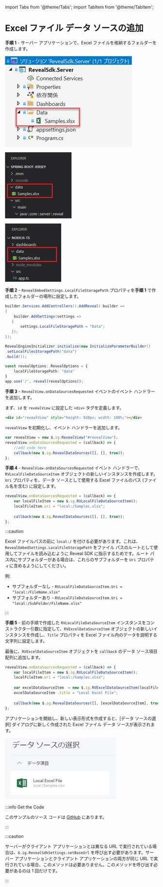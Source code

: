 import Tabs from '@theme/Tabs';
import TabItem from '@theme/TabItem';

# Excel ファイル データ ソースの追加

**手順 1** - サーバー アプリケーションで、Excel ファイルを格納するフォルダーを作成します。

<Tabs groupId="code" queryString>
  <TabItem value="aspnet" label="ASP.NET" default>

![](images/excel-file-folder.jpg)

  </TabItem>

  <TabItem value="java" label="Java">

![](images/excel-file-folder-java.jpg)

  </TabItem>

  <TabItem value="node" label="Node.js">    

![](images/excel-file-folder-node.jpg)

  </TabItem>
</Tabs>

**手順 2** - `RevealEmbedSettings.LocalFileStoragePath` プロパティを**手順 1** で作成したフォルダーの場所に設定します。

<Tabs groupId="code" queryString>
  <TabItem value="aspnet" label="ASP.NET" default>

```cs
builder.Services.AddControllers().AddReveal( builder =>
{
    builder.AddSettings(settings =>
   {
       settings.LocalFileStoragePath = "Data";
   });
});
```

  </TabItem>

  <TabItem value="java" label="Java">

```java
RevealEngineInitializer.initialize(new InitializeParameterBuilder()
.setLocalFilesStoragePath("data")
.build());
```

  </TabItem>

  <TabItem value="node" label="Node.js">    

```ts
const revealOptions: RevealOptions = {
    localFileStoragePath: "data"
}
app.use('/', reveal(revealOptions));
```

  </TabItem>
</Tabs>

**手順 3** - `RevealView.onDataSourcesRequested` イベントのイベント ハンドラーを追加します。

まず、`id` を `revealView` に設定した `<div>` タグを定義します。

```html
<div id="revealView" style="height: 920px; width: 100%;"></div>
```

`revealView` を初期化し、イベント ハンドラーを追加します。

```js
var revealView = new $.ig.RevealView("#revealView");
revealView.onDataSourcesRequested = (callback) => {
    //add code here
    callback(new $.ig.RevealDataSources([], [], true));
};
```

**手順 4** - `RevealView.onDataSourcesRequested` イベント ハンドラーで、`RVLocalFileDataSourceItem` オブジェクトの新しいインスタンスを作成します。`Uri` プロパティを、データ ソースとして使用する Excel ファイルのパス (ファイル名を含む) に設定します。

```js
revealView.onDataSourcesRequested = (callback) => {
    var localFileItem = new $.ig.RVLocalFileDataSourceItem();
    localFileItem.uri = "local:/Samples.xlsx";

    callback(new $.ig.RevealDataSources([], [], true));
};
```

:::caution

Excel ファイルパスの前に `local:/` を付ける必要があります。これは、`RevealEmbedSettings.LocalFileStoragePath` をファイル パスのルートとして使用してファイルを読み込むように Reveal SDK に指示するためです。ルート パス内にサブフォルダーがある場合は、これらのサブフォルダーを `Uri` プロパティに含めるようにしてください。

例:
* サブフォルダーなし - `RVLocalFileDataSourceItem.Uri = "local:/FileName.xlsx"`
* サブフォルダーあり - `RVLocalFileDataSourceItem.Uri = "local:/SubFolder/FileName.xlsx"`

:::

**手順 5** - 前の手順で作成した `RVLocalFileDataSourceItem` インスタンスをコンストラクター引数に指定して、`RVExcelDataSourceItem` オブジェクトの新しいインスタンスを作成し、`Title` プロパティを Excel ファイル内のデータを説明する文字列に設定します。

最後に、`RVExcelDataSourceItem` オブジェクトを `callback` のデータ ソース項目配列に追加します。

```js
revealView.onDataSourcesRequested = (callback) => {
    var localFileItem = new $.ig.RVLocalFileDataSourceItem();
    localFileItem.uri = "local:/Samples.xlsx";

    var excelDataSourceItem  = new $.ig.RVExcelDataSourceItem(localFileItem);
    excelDataSourceItem .title = "Local Excel File";

    callback(new $.ig.RevealDataSources([], [excelDataSourceItem], true));
};
```

アプリケーションを開始し、新しい表示形式を作成すると、[データ ソースの選択] ダイアログに新しく作成された Excel ファイル データ ソースが表示されます。

![](images/excel-file-data-source.jpg)

:::info Get the Code

このサンプルのソース コードは [GitHub](https://github.com/RevealBi/sdk-samples-javascript/tree/main/AddingDataSources/ExcelFile) にあります。

:::

:::caution

サーバーがクライアント アプリケーションとは異なる URL で実行されている場合は、`$.ig.RevealSdkSettings.setBaseUrl` を呼び出す必要があります。サーバー アプリケーションとクライアント アプリケーションの両方が同じ URL で実行されている場合、このメソッドは必要ありません。このメソッドを呼び出す必要があるのは 1 回だけです。

:::
